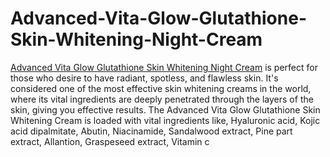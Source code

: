 # Advanced-Vita-Glow-Glutathione-Skin-Whitening-Night-Cream
<a href="https://www.healthcarebeauty.in/shop/advanced-vita-glow-glutathione-skin-whitening-night-cream">Advanced Vita Glow Glutathione Skin Whitening Night Cream</a> is perfect for those who desire to have radiant, spotless, and flawless skin. It's considered one of the most effective skin whitening creams in the world, where its vital ingredients are deeply penetrated through the layers of the skin, giving you effective results. The Advanced Vita Glow Glutathione Skin Whitening Cream is loaded with vital ingredients like, Hyaluronic acid, Kojic acid dipalmitate, Abutin, Niacinamide, Sandalwood extract, Pine part extract, Allantion, Graspeseed extract, Vitamin c
